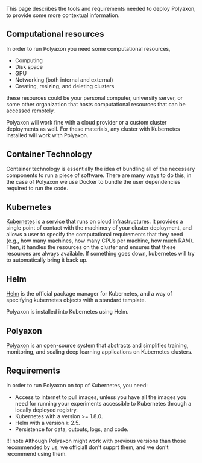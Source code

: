 This page describes the tools and requirements needed to deploy Polyaxon, to provide some more contextual information.

## Computational resources

In order to run Polyaxon you need some computational resources,

 * Computing
 * Disk space
 * GPU
 * Networking (both internal and external)
 * Creating, resizing, and deleting clusters

these resources could be your personal computer, university server,
or some other organization that hosts computational resources that can be accessed remotely.

Polyaxon will work fine with a cloud provider or a custom cluster deployments as well.
For these materials, any cluster with Kubernetes installed will work with Polyaxon.


## Container Technology

Container technology is essentially the idea of bundling all of the necessary components to run a piece of software.
There are many ways to do this, in the case of Polyaxon we use Docker to bundle the user dependencies required
to run the code.


## Kubernetes

[Kubernetes](https://kubernetes.io/) is a service that runs on cloud infrastructures.
It provides a single point of contact with the machinery of your cluster deployment,
and allows a user to specify the computational requirements that they need
(e.g., how many machines, how many CPUs per machine, how much RAM).
Then, it handles the resources on the cluster and ensures that these resources are always available.
If something goes down, kubernetes will try to automatically bring it back up.


## Helm

[Helm](https://helm.sh/) is the official package manager for Kubernetes,
 and a way of specifying kubernetes objects with a standard template.

Polyaxon is installed into Kubernetes using Helm.


## Polyaxon

[Polyaxon](https://polyaxon.com/) is an open-source system that abstracts and simplifies training, monitoring,
and scaling deep learning applications on Kubernetes clusters.

## Requirements

In order to run Polyaxon on top of Kubernetes, you need:

 * Access to internet to pull images, unless you have all the images you need
   for running your experiments accessible to Kubernetes through a locally deployed registry.
 * Kubernetes with a version >= 1.8.0.
 * Helm with a version ≥ 2.5.
 * Persistence for data, outputs, logs, and code.


!!! note
    Although Polyaxon might work with previous versions than those recommended by us,
    we officiall don't supprt them, and we don't recommend using them.


